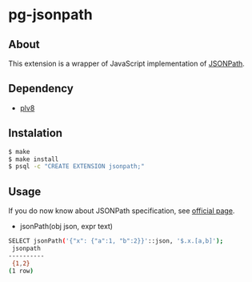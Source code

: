 # pg-jsonpath

## About

This extension is a wrapper of JavaScript implementation of [JSONPath](http://goessner.net/articles/JsonPath/).

## Dependency

* [plv8](http://code.google.com/p/plv8js/wiki/PLV8)

## Instalation

```sh
$ make
$ make install
$ psql -c "CREATE EXTENSION jsonpath;"
```

## Usage

If you do now know about JSONPath specification, see [official page](http://goessner.net/articles/JsonPath/).

* jsonPath(obj json, expr text)

```sh
SELECT jsonPath('{"x": {"a":1, "b":2}}'::json, '$.x.[a,b]');
 jsonpath 
----------
 {1,2}
(1 row)
```
